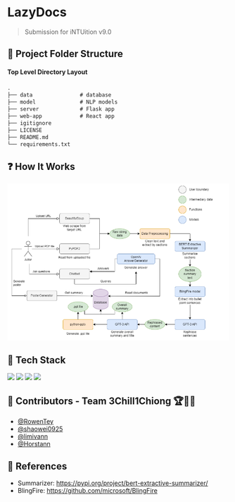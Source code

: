 # LazyDocs 

> Submission for iNTUition v9.0

## 📂 Project Folder Structure

#### Top Level Directory Layout

```terminal
.
├── data               # database
├── model              # NLP models
├── server             # Flask app
├── web-app            # React app
├── igitignore
├── LICENSE
├── README.md
└── requirements.txt
```

## ❓ How It Works

![pipeline](./web-app/public/pipeline.png)

## 🧪 Tech Stack
<p>
  <img src="https://img.shields.io/badge/React-20232A?style=for-the-badge&logo=react&logoColor=61DAFB" >
  <img src="https://img.shields.io/badge/Tailwind_CSS-38B2AC?style=for-the-badge&logo=tailwind-css&logoColor=white" >
  <img src="https://img.shields.io/badge/Flask-000000?style=for-the-badge&logo=flask&logoColor=white" >
  <img src="https://img.shields.io/badge/PyTorch-EE4C2C?style=for-the-badge&logo=PyTorch&logoColor=white" >
</p>

## 🧠 Contributors - Team 3Chill1Chiong 🏆🤟🏼

- [@RowenTey](https://github.com/RowenTey)
- [@shaowei0925](https://github.com/shaowei0925)
- [@limivann](https://github.com/limivann)
- [@Horstann](https://github.com/Horstann)


## 📖 References

- Summarizer: https://pypi.org/project/bert-extractive-summarizer/
- BlingFire: https://github.com/microsoft/BlingFire


